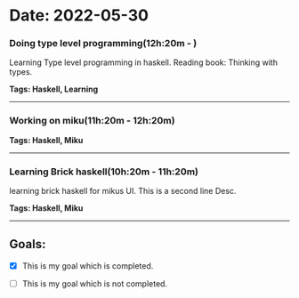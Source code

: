 # Date: 2022-05-30


### Doing type level programming(12h:20m - )

  Learning Type level programming in haskell.
  Reading book: Thinking with types.

  **Tags:  Haskell, Learning**

---


### Working on miku(11h:20m - 12h:20m)

  **Tags:  Haskell, Miku**

---


### Learning Brick haskell(10h:20m - 11h:20m)

  learning brick haskell for mikus UI.
  This is a second line Desc.

  **Tags:  Haskell, Miku**

---


## Goals: 

  - [X] This is my goal which is completed.

  - [ ] This is my goal which is not completed.


